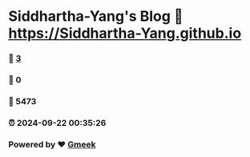# Siddhartha-Yang's Blog :link: https://Siddhartha-Yang.github.io 
### :page_facing_up: [3](https://Siddhartha-Yang.github.io/tag.html) 
### :speech_balloon: 0 
### :hibiscus: 5473 
### :alarm_clock: 2024-09-22 00:35:26 
### Powered by :heart: [Gmeek](https://github.com/Meekdai/Gmeek)
